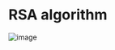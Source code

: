 # RSA algorithm
![image](https://github.com/user-attachments/assets/93b26bda-8ae4-4b8c-982f-9ff7677f4147)
